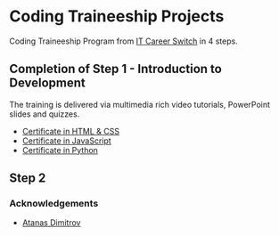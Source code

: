 # Coding Traineeship Projects

Coding Traineeship Program from [IT Career Switch](https://www.itcareerswitch.co.uk) in 4 steps.

## Completion of Step 1 - Introduction to Development

The training is delivered via multimedia rich video tutorials, PowerPoint slides and quizzes.

- [Certificate in HTML & CSS](Completion-Certificates/html-and-css.pdf)
- [Certificate in JavaScript](Completion-Certificates/javascript.pdf)
- [Certificate in Python](Completion-Certificates/python.pdf)

## Step 2


### Acknowledgements

- [Atanas Dimitrov](https://github.com/atanas-dim)